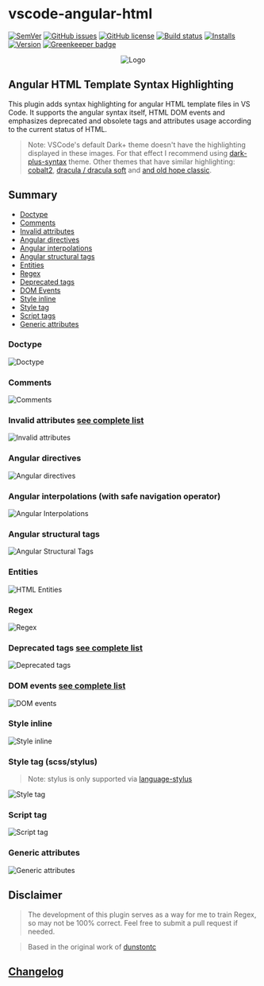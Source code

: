 # vscode-angular-html

[![SemVer](https://img.shields.io/github/tag/ghaschel/vscode-angular-html.svg)](https://img.shields.io/github/tag/ghaschel/vscode-angular-html.svg)
[![GitHub issues](https://img.shields.io/github/issues/ghaschel/vscode-angular-html.svg)](https://github.com/ghaschel/vscode-angular-html/issues)
[![GitHub license](https://img.shields.io/badge/license-MIT-blue.svg)](https://github.com/ghaschel/vscode-angular-html/blob/master/LICENSE)
[![Build status](https://travis-ci.org/ghaschel/vscode-angular-html.svg?branch=master)](https://travis-ci.org/ghaschel/vscode-angular-html.svg?branch=master)
[![Installs](https://vsmarketplacebadge.apphb.com/installs-short/ghaschel.vscode-angular-html.svg?style=flat&color=blue)](https://marketplace.visualstudio.com/items?itemName=ghaschel.vscode-angular-html)
[![Version](https://vsmarketplacebadge.apphb.com/version-short/ghaschel.vscode-angular-html.svg?style=flat&color=blue)](https://marketplace.visualstudio.com/items?itemName=ghaschel.vscode-angular-html) [![Greenkeeper badge](https://badges.greenkeeper.io/ghaschel/vscode-angular-html.svg)](https://greenkeeper.io/)

<div align="center">
    <img src="https://raw.githubusercontent.com/ghaschel/vscode-angular-html/master/assets/angular-html.png" title="vscode-angular-html" alt="Logo" />
</div>

## Angular HTML Template Syntax Highlighting

This plugin adds syntax highlighting for angular HTML template files in VS Code. It supports the angular syntax itself, HTML DOM events and emphasizes deprecated and obsolete tags and attributes usage according to the current status of HTML.

> Note: VSCode's default Dark+ theme doesn't have the highlighting displayed in these images. For that effect I recommend using [dark-plus-syntax](https://marketplace.visualstudio.com/items?itemName=dunstontc.dark-plus-syntax) theme.
> Other themes that have similar highlighting: [cobalt2](https://marketplace.visualstudio.com/items?itemName=wesbos.theme-cobalt2), [dracula / dracula soft](https://marketplace.visualstudio.com/items?itemName=dracula-theme.theme-dracula) and [and old hope classic](https://marketplace.visualstudio.com/items?itemName=dustinsanders.an-old-hope-theme-vscode).

## Summary

- [Doctype](#doctype)
- [Comments](#comments)
- [Invalid attributes](#invalid-attributes)
- [Angular directives](#angular-directives)
- [Angular interpolations](#angular-interpolations)
- [Angular structural tags](#angular-structural-tags)
- [Entities](#html-entities)
- [Regex](#regex)
- [Deprecated tags](#deprecated-tags)
- [DOM Events](#dom-events)
- [Style inline](#style-inline)
- [Style tag](#style-tag)
- [Script tags](#script-tags)
- [Generic attributes](#generic-attributes)

### Doctype

<span name="doctype"></span>

<img src="https://raw.githubusercontent.com/ghaschel/vscode-angular-html/master/assets/doctype.png" title="vscode-angular-html" alt="Doctype" />

### Comments

<span name="comments"></span>

<img src="https://raw.githubusercontent.com/ghaschel/vscode-angular-html/master/assets/comments.png" title="vscode-angular-html" alt="Comments" />

### Invalid attributes [see complete list](DEPRECATED-ATTRIBUTES.md)

<span name="invalid-attributes"></span>

<img src="https://raw.githubusercontent.com/ghaschel/vscode-angular-html/master/assets/invalid-attributes.png" title="Invalid attributes" alt="Invalid attributes" />

### Angular directives

<span name="angular-directives"></span>

<img src="https://raw.githubusercontent.com/ghaschel/vscode-angular-html/master/assets/angular-directives.png" title="Angular directives" alt="Angular directives" />

### Angular interpolations (with safe navigation operator)

<span name="angular-interpolations"></span>

<img src="https://raw.githubusercontent.com/ghaschel/vscode-angular-html/master/assets/angular-interpolations.png" title="Angular Interpolations" alt="Angular Interpolations" />

### Angular structural tags

<span name="angular-structural-tags"></span>

<img src="https://raw.githubusercontent.com/ghaschel/vscode-angular-html/master/assets/angular-structural-tags.png" title="Angular Structural Tags" alt="Angular Structural Tags" />

### Entities

<span name="html-entities"></span>

<img src="https://raw.githubusercontent.com/ghaschel/vscode-angular-html/master/assets/html-entities.png" title="HTML Entities" alt="HTML Entities" />

### Regex

<span name="regex"></span>

<img src="https://raw.githubusercontent.com/ghaschel/vscode-angular-html/master/assets/regex.png" title="vscode-angular-html" alt="Regex" />

### Deprecated tags [see complete list](DEPRECATED-TAGS.md)

<span name="deprecated-tags"></span>

<img src="https://raw.githubusercontent.com/ghaschel/vscode-angular-html/master/assets/deprecated-tags.png" title="Deprecated tags" alt="Deprecated tags" />

### DOM events [see complete list](DOM-EVENTS.md)

<span name="dom-events"></span>

<img src="https://raw.githubusercontent.com/ghaschel/vscode-angular-html/master/assets/dom-events.png" title="DOM events" alt="DOM events" />

### Style inline

<span name="style-inline"></span>

<img src="https://raw.githubusercontent.com/ghaschel/vscode-angular-html/master/assets/style-inline.png" title="Style inline" alt="Style inline" />

### Style tag (scss/stylus)

<span name="style-tag"></span>

> Note: stylus is only supported via [language-stylus](https://marketplace.visualstudio.com/items?itemName=sysoev.language-stylus)

<img src="https://raw.githubusercontent.com/ghaschel/vscode-angular-html/master/assets/style-tag.png" title="Style tag" alt="Style tag" />

### Script tag

<span name="script-tags"></span>

<img src="https://raw.githubusercontent.com/ghaschel/vscode-angular-html/master/assets/script-tag.png" title="Script tags" alt="Script tag" />

### Generic attributes

<span name="generic-attributes"></span>

<img src="https://raw.githubusercontent.com/ghaschel/vscode-angular-html/master/assets/generic-attributes.png" title="Generic attributes" alt="Generic attributes" />

## Disclaimer

> The development of this plugin serves as a way for me to train Regex, so may not be 100% correct. Feel free to submit a pull request if needed.

> Based in the original work of [dunstontc](https://github.com/dunstontc/vscode-angular-syntax)

## [Changelog](CHANGELOG.md)
